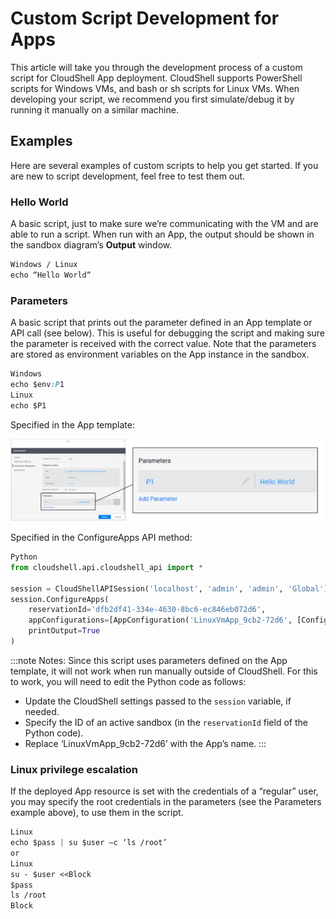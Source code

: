 # Custom Script Development for Apps

This article will take you through the development process of a custom script for CloudShell App deployment. CloudShell supports PowerShell scripts for Windows VMs, and bash or sh scripts for Linux VMs. When developing your script, we recommend you first simulate/debug it by running it manually on a similar machine.

## Examples

Here are several examples of custom scripts to help you get started. If you are new to script development, feel free to test them out.

### Hello World

A basic script, just to make sure we’re communicating with the VM and are able to run a script. When run with an App, the output should be shown in the sandbox diagram’s **Output** window.

```css
Windows / Linux
echo “Hello World“
```

### Parameters

A basic script that prints out the parameter defined in an App template or API call (see below). This is useful for debugging the script and making sure the parameter is received with the correct value. Note that the parameters are stored as environment variables on the App instance in the sandbox.

```css
Windows
echo $env:P1
Linux
echo $P1
```

Specified in the App template:

![Discovery Dialog](/Images/Devguide-configuration-management/Custom-Scripts_2_624x164.png)

Specified in the ConfigureApps API method:

```python
Python
from cloudshell.api.cloudshell_api import *
 
session = CloudShellAPISession('localhost', 'admin', 'admin', 'Global')
session.ConfigureApps(
    reservationId='dfb2df41-334e-4630-8bc6-ec846eb072d6',
    appConfigurations=[AppConfiguration('LinuxVmApp_9cb2-72d6', [ConfigParam('P1', 'Hello World From Here!')])],
    printOutput=True
)
```

:::note Notes:
Since this script uses parameters defined on the App template, it will not work when run manually outside of CloudShell. For this to work, you will need to edit the Python code as follows:

- Update the CloudShell settings passed to the `session` variable, if needed.
- Specify the ID of an active sandbox (in the `reservationId` field of the Python code).
- Replace ‘LinuxVmApp\_9cb2-72d6’ with the App’s name.
:::
### Linux privilege escalation

If the deployed App resource is set with the credentials of a “regular” user, you may specify the root credentials in the parameters (see the Parameters example above), to use them in the script.

```css
Linux
echo $pass | su $user –c ‘ls /root’
or
Linux
su - $user <<Block
$pass
ls /root
Block
```